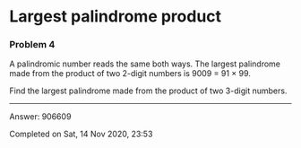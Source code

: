 # Largest palindrome product
### Problem 4

A palindromic number reads the same both ways. The largest palindrome made from the product of two 2-digit numbers is 9009 = 91 × 99.

Find the largest palindrome made from the product of two 3-digit numbers.

---

Answer:  906609

Completed on Sat, 14 Nov 2020, 23:53
